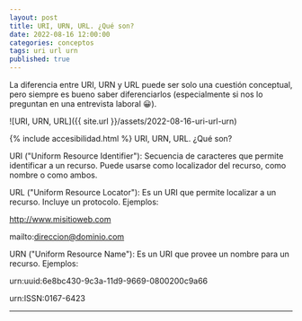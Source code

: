 ```yaml
---
layout: post
title: URI, URN, URL. ¿Qué son?
date: 2022-08-16 12:00:00
categories: conceptos
tags: uri url urn
published: true
---
```



La diferencia entre URI, URN y URL puede ser solo una cuestión conceptual, pero siempre es bueno saber diferenciarlos (especialmente si nos lo preguntan en una entrevista laboral 😀).


![URI, URN, URL]({{ site.url }}/assets/2022-08-16-uri-url-urn)


{% include accesibilidad.html %}
URI,  URN,  URL. ¿Qué son?

URI ("Uniform Resource Identifier"): Secuencia de caracteres que permite identificar a un recurso. Puede usarse como localizador del recurso, como nombre o como ambos.

URL ("Uniform Resource Locator"): Es un URI que permite localizar a un recurso. Incluye un protocolo. Ejemplos:

http://www.misitioweb.com

mailto:direccion@dominio.com

URN ("Uniform Resource Name"): Es un URI que provee un nombre para un recurso. Ejemplos:

urn:uuid:6e8bc430-9c3a-11d9-9669-0800200c9a66

urn:ISSN:0167-6423

</div></details>
<hr />
